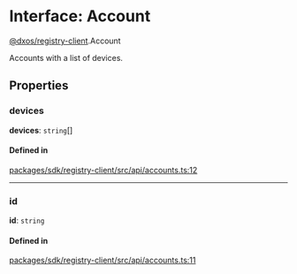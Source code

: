 # Interface: Account

[@dxos/registry-client](../modules/dxos_registry_client.md).Account

Accounts with a list of devices.

## Properties

### devices

 **devices**: `string`[]

#### Defined in

[packages/sdk/registry-client/src/api/accounts.ts:12](https://github.com/dxos/dxos/blob/main/packages/sdk/registry-client/src/api/accounts.ts#L12)

___

### id

 **id**: `string`

#### Defined in

[packages/sdk/registry-client/src/api/accounts.ts:11](https://github.com/dxos/dxos/blob/main/packages/sdk/registry-client/src/api/accounts.ts#L11)
